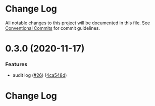 # Change Log

All notable changes to this project will be documented in this file.
See [Conventional Commits](https://conventionalcommits.org) for commit guidelines.

# 0.3.0 (2020-11-17)


### Features

* audit log ([#26](https://github.com/VirtusLab/strapi-molecules/issues/26)) ([4ca548d](https://github.com/VirtusLab/strapi-molecules/commit/4ca548d18deaa6cdea82beb077c696d6cf134562))





# Change Log
